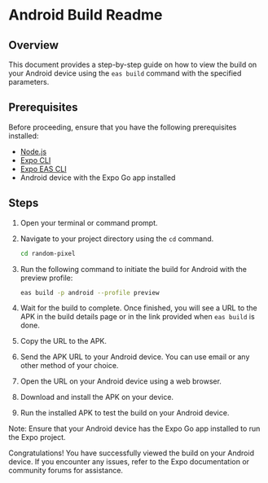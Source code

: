 # Android Build Readme

## Overview

This document provides a step-by-step guide on how to view the build on your Android device using the `eas build` command with the specified parameters.

## Prerequisites

Before proceeding, ensure that you have the following prerequisites installed:

- [Node.js](https://nodejs.org/)
- [Expo CLI](https://docs.expo.dev/get-started/installation/)
- [Expo EAS CLI](https://docs.expo.dev/build/introduction/)
- Android device with the Expo Go app installed

## Steps

1. Open your terminal or command prompt.

2. Navigate to your project directory using the `cd` command.

   ```bash
   cd random-pixel
   ```

3. Run the following command to initiate the build for Android with the preview profile:

   ```bash
   eas build -p android --profile preview
   ```

4. Wait for the build to complete. Once finished, you will see a URL to the APK in the build details page or in the link provided when `eas build` is done.

5. Copy the URL to the APK.

6. Send the APK URL to your Android device. You can use email or any other method of your choice.

7. Open the URL on your Android device using a web browser.

8. Download and install the APK on your device.

9. Run the installed APK to test the build on your Android device.

Note: Ensure that your Android device has the Expo Go app installed to run the Expo project.

Congratulations! You have successfully viewed the build on your Android device. If you encounter any issues, refer to the Expo documentation or community forums for assistance.